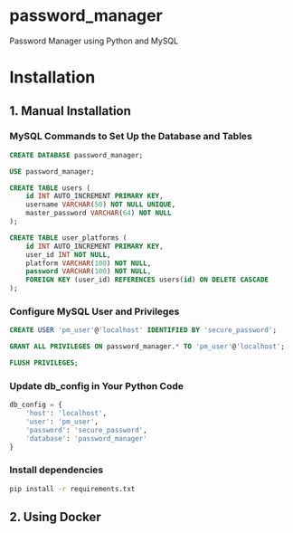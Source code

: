 # password_manager
Password Manager using Python and MySQL

# Installation

## 1. Manual Installation

### MySQL Commands to Set Up the Database and Tables

```sql
CREATE DATABASE password_manager;

USE password_manager;

CREATE TABLE users (
    id INT AUTO_INCREMENT PRIMARY KEY,
    username VARCHAR(50) NOT NULL UNIQUE,
    master_password VARCHAR(64) NOT NULL
);

CREATE TABLE user_platforms (
    id INT AUTO_INCREMENT PRIMARY KEY,
    user_id INT NOT NULL,
    platform VARCHAR(100) NOT NULL,
    password VARCHAR(100) NOT NULL,
    FOREIGN KEY (user_id) REFERENCES users(id) ON DELETE CASCADE
);
```

### Configure MySQL User and Privileges

```sql
CREATE USER 'pm_user'@'localhost' IDENTIFIED BY 'secure_password';

GRANT ALL PRIVILEGES ON password_manager.* TO 'pm_user'@'localhost';

FLUSH PRIVILEGES;
```

### Update db_config in Your Python Code
```python
db_config = {
    'host': 'localhost',
    'user': 'pm_user',
    'password': 'secure_password',
    'database': 'password_manager'
}

```

### Install dependencies
```bash
pip install -r requirements.txt
```

## 2. Using Docker
